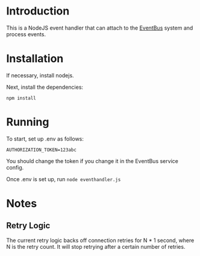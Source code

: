# Introduction

This is a NodeJS event handler that can attach to the [EventBus](https://github.com/aeden/eventbus) system and process events.

# Installation

If necessary, install nodejs.

Next, install the dependencies:

```
npm install
```

# Running

To start, set up .env as follows:

```
AUTHORIZATION_TOKEN=123abc
```

You should change the token if you change it in the EventBus service config.

Once .env is set up, run `node eventhandler.js`

# Notes

## Retry Logic

The current retry logic backs off connection retries for N * 1 second, where N is the retry count. It will stop retrying after a certain number of retries.
